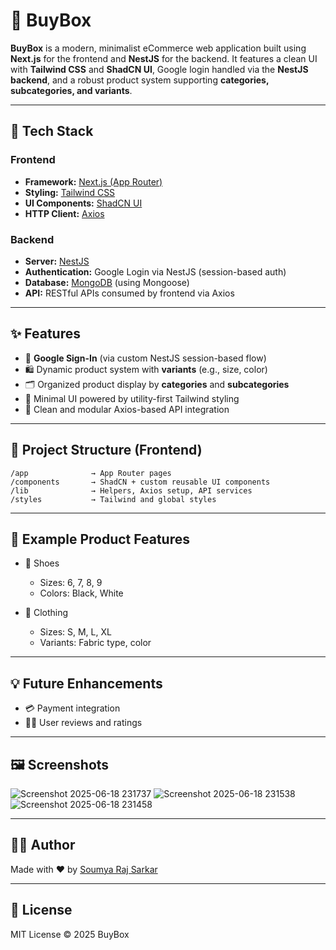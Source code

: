 # 🛒 BuyBox

**BuyBox** is a modern, minimalist eCommerce web application built using **Next.js** for the frontend and **NestJS** for the backend. It features a clean UI with **Tailwind CSS** and **ShadCN UI**, Google login handled via the **NestJS backend**, and a robust product system supporting **categories, subcategories, and variants**.

---

## 🚀 Tech Stack

### Frontend
- **Framework:** [Next.js (App Router)](https://nextjs.org/)
- **Styling:** [Tailwind CSS](https://tailwindcss.com/)
- **UI Components:** [ShadCN UI](https://ui.shadcn.com/)
- **HTTP Client:** [Axios](https://axios-http.com/)

### Backend
- **Server:** [NestJS](https://nestjs.com/)
- **Authentication:** Google Login via NestJS (session-based auth)
- **Database:** [MongoDB](https://www.mongodb.com/) (using Mongoose)
- **API:** RESTful APIs consumed by frontend via Axios

---

## ✨ Features

- 🔐 **Google Sign-In** (via custom NestJS session-based flow)
- 🛍️ Dynamic product system with **variants** (e.g., size, color)
- 🗂️ Organized product display by **categories** and **subcategories**
- 💬 Minimal UI powered by utility-first Tailwind styling
- 🔄 Clean and modular Axios-based API integration

---

## 📁 Project Structure (Frontend)

```
/app              → App Router pages
/components       → ShadCN + custom reusable UI components
/lib              → Helpers, Axios setup, API services
/styles           → Tailwind and global styles
```

---

## 🧾 Example Product Features

- 👟 Shoes
  - Sizes: 6, 7, 8, 9
  - Colors: Black, White

- 👕 Clothing
  - Sizes: S, M, L, XL
  - Variants: Fabric type, color

---

## 💡 Future Enhancements

- 💳 Payment integration
- 🧑‍💬 User reviews and ratings

---

## 🖼️ Screenshots

![Screenshot 2025-06-18 231737](https://github.com/user-attachments/assets/093de6d0-76cd-4e9e-9501-13a299e8d840)
![Screenshot 2025-06-18 231538](https://github.com/user-attachments/assets/7e55b6cb-4d61-47d3-8ff7-82790ef72163)
![Screenshot 2025-06-18 231458](https://github.com/user-attachments/assets/36de7c76-0a77-4263-a671-8087a5126986)


---

## 🧑‍💻 Author

Made with ❤️ by [Soumya Raj Sarkar](https://github.com/Snaju003)

---

## 📄 License

MIT License © 2025 BuyBox
